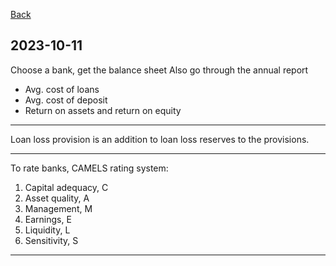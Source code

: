 


[Back](00.md)

## 2023-10-11

Choose a bank, get the balance sheet
Also go through the annual report

- Avg. cost of loans
- Avg. cost of deposit
- Return on assets and return on equity

---

Loan loss provision is an addition to loan loss reserves to the provisions.

---

To rate banks,
CAMELS rating system:

1. Capital adequacy, C
2. Asset quality, A
3. Management, M
4. Earnings, E
5. Liquidity, L
6. Sensitivity, S

---









